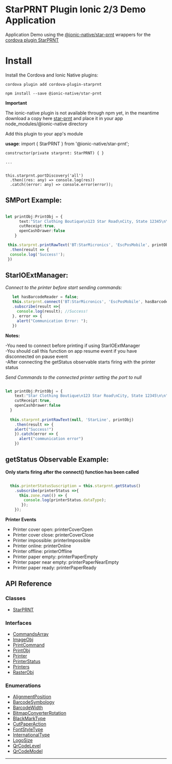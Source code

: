# StarPRNT Plugin Ionic 2/3 Demo Application

Application Demo using the [@ionic-native/star-prnt](https://ionicframework.com/docs/native/starprnt/) wrappers for the [cordova plugin StarPRNT](https://github.com/auctifera-josed/starprnt)


# Install
Install the Cordova and Ionic Native plugins:

`cordova plugin add cordova-plugin-starprnt`

`npm install --save @ionic-native/star-prnt`

**Important** 


The ionic-native plugin is not available through npm yet, in the meantime download a copy here [star-prnt](star-prnt) and place it in your app node_modules/@ionic-native directory


Add this plugin to your app's module

**usage**:     import { StarPRNT } from '@ionic-native/star-prnt';
    
    
    constructor(private starprnt: StarPRNT) { }
    
    ...
    
    
    this.starprnt.portDiscovery('all')
      .then((res: any) => console.log(res))
      .catch((error: any) => console.error(error));


## SMPort Example:

```typescript

let printObj:PrintObj = {
      text:"Star Clothing Boutique\n123 Star Road\nCity, State 12345\n\n",
      cutReceipt:true,
      openCashDrawer:false
    }

 this.starprnt.printRawText('BT:StarMicronics', 'EscPosMobile', printObj)
  .then(result => {
  console.log('Success!');
 })
 ```
      
          
## StarIOExtManager:
 
 *Connect to the printer before start sending commands:*
 
 ```typescript
    let hasBarcodeReader = false;
    this.starprnt.connect('BT:StarMicronics', 'EscPosMobile', hasBarcodeReader)
    .subscribe(result =>{
      console.log(result); //Success!
    }, error => {
      alert("Communication Error: ");
    }) 
  ```
  **Notes:**
  
  -You need to connect before printing if using StarIOExtManager  
  -You should call this function on app resume event if you have disconnected on pause event  
  -After connecting the getStatus observable starts firing with the printer status
    
  *Send Commands to the connected printer setting the port to null*
  
  ```typescript
  
  let printObj:PrintObj = {
      text:"Star Clothing Boutique\n123 Star Road\nCity, State 12345\n\n",
      cutReceipt:true,
      openCashDrawer:false
    }
    
    this.starprnt.printRawText(null, 'StarLine', printObj)
      .then(result => {
      alert("Success!")
      }).catch(error => {
        alert("communication error") 
      })
   ```
      
## getStatus Observable Example:
  
  **Only starts firing after the connect() function has been called**
  
  ```typescript
  
    this.printerStatusSuscription = this.starprnt.getStatus()
      .subscribe(printerStatus =>{
        this.zone.run(() => {
          console.log(printerStatus.dataType);     
         });
      });
  ```
  
**Printer Events**

- Printer cover open: printerCoverOpen
- Printer cover close: printerCoverClose
- Printer impossible: printerImpossible
- Printer online: printerOnline
- Printer offline: printerOffline
- Printer paper empty: printerPaperEmpty
- Printer paper near empty: printerPaperNearEmpty
- Printer paper ready: printerPaperReady


## API Reference


### Classes

* [StarPRNT](docs/classes/_index_d_.starprnt.md)

### Interfaces

* [CommandsArray](docs/interfaces/_index_d_.commandsarray.md)
* [ImageObj](docs/interfaces/_index_d_.imageobj.md)
* [PrintCommand](docs/interfaces/_index_d_.printcommand.md)
* [PrintObj](docs/interfaces/_index_d_.printobj.md)
* [Printer](docs/interfaces/_index_d_.printer.md)
* [PrinterStatus](docs/interfaces/_index_d_.printerstatus.md)
* [Printers](docs/interfaces/_index_d_.printers.md)
* [RasterObj](docs/interfaces/_index_d_.rasterobj.md)

### Enumerations

* [AlignmentPosition](docs/enums/_index_d_.alignmentposition.md)
* [BarcodeSymbology](docs/enums/_index_d_.barcodesymbology.md)
* [BarcodeWidth](docs/enums/_index_d_.barcodewidth.md)
* [BitmapConverterRotation](docs/enums/_index_d_.bitmapconverterrotation.md)
* [BlackMarkType](docs/enums/_index_d_.blackmarktype.md)
* [CutPaperAction](docs/enums/_index_d_.cutpaperaction.md)
* [FontStyleType](docs/enums/_index_d_.fontstyletype.md)
* [InternationalType](docs/enums/_index_d_.internationaltype.md)
* [LogoSize](docs/enums/_index_d_.logosize.md)
* [QrCodeLevel](docs/enums/_index_d_.qrcodelevel.md)
* [QrCodeModel](docs/enums/_index_d_.qrcodemodel.md)

---



